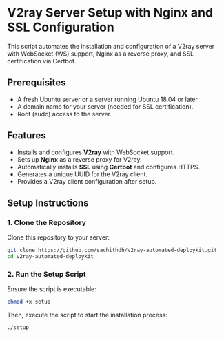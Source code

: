 # V2ray Server Setup with Nginx and SSL Configuration

This script automates the installation and configuration of a V2ray server with WebSocket (WS) support, Nginx as a reverse proxy, and SSL certification via Certbot.

## Prerequisites

- A fresh Ubuntu server or a server running Ubuntu 18.04 or later.
- A domain name for your server (needed for SSL certification).
- Root (sudo) access to the server.

## Features

- Installs and configures **V2ray** with WebSocket support.
- Sets up **Nginx** as a reverse proxy for V2ray.
- Automatically installs **SSL** using **Certbot** and configures HTTPS.
- Generates a unique UUID for the V2ray client.
- Provides a V2ray client configuration after setup.

## Setup Instructions

### 1. Clone the Repository

Clone this repository to your server:

```bash
git clone https://github.com/sachithdh/v2ray-automated-deploykit.git
cd v2ray-automated-deploykit
```

### 2. Run the Setup Script

Ensure the script is executable:

```bash
chmod +x setup
```

Then, execute the script to start the installation process:

```
./setup
```

